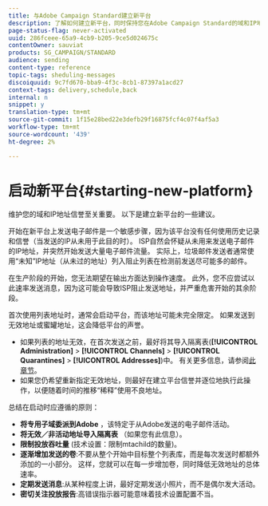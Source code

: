 ```yaml
---
title: 与Adobe Campaign Standard建立新平台
description: 了解如何建立新平台，同时保持您在Adobe Campaign Standard的域和IP地址信誉。
page-status-flag: never-activated
uuid: 286fceee-65a9-4cb9-b205-9ce5d024675c
contentOwner: sauviat
products: SG_CAMPAIGN/STANDARD
audience: sending
content-type: reference
topic-tags: sheduling-messages
discoiquuid: 9c7fd670-bba9-4f3c-8cb1-87397a1acd27
context-tags: delivery,schedule,back
internal: n
snippet: y
translation-type: tm+mt
source-git-commit: 1f15e28bed22e3defb29f16875fcf4c07f4af5a3
workflow-type: tm+mt
source-wordcount: '439'
ht-degree: 2%

---
```



# 启动新平台{#starting-new-platform}

维护您的域和IP地址信誉至关重要。 以下是建立新平台的一些建议。

开始在新平台上发送电子邮件是一个敏感步骤，因为该平台没有任何使用历史记录和信誉（当发送的IP从未用于此目的时）。 ISP自然会怀疑从未用来发送电子邮件的IP地址，并突然开始发送大量电子邮件流量。 实际上，垃圾邮件发送者通常使用“未知”IP地址（从未过的地址）列入阻止列表在检测前发送尽可能多的邮件。

在生产阶段的开始，您无法期望在输出方面达到操作速度。 此外，您不应尝试以此速率发送消息，因为这可能会导致ISP阻止发送地址，并严重危害开始的其余阶段。

首次使用列表地址时，通常会启动平台，而该地址可能未完全限定。 如果发送到无效地址或蜜罐地址，这会降低平台的声誉。
* 如果列表的地址无效，在首次发送之前，最好将其导入隔离表(**[!UICONTROL Administration]** > **[!UICONTROL Channels]** > **[!UICONTROL Quarantines]** > **[!UICONTROL Addresses]**)中。 有关更多信息，请参阅[此章节](../../sending/using/understanding-quarantine-management.md#identifying-quarantined-addresses-for-the-entire-platform)。
* 如果您仍希望重新指定无效地址，则最好在建立平台信誉并逐位地执行此操作，以便随着时间的推移“稀释”使用不良地址。

总结在启动时应遵循的原则：
* **将专用子域委派到Adobe** ，该特定于从Adobe发送的电子邮件活动。
* **将无效／非活动地址导入隔离表** （如果您有此信息）。
* **限制投放吞吐量** (技术设置：限制mtachild的数量)。
* **逐渐增加发送的卷**:不要从整个开始中目标整个列表库，而是每次发送时都额外添加的一小部分。 这样，您就可以在每一步增加卷，同时降低无效地址的总体速率。
* **定期发送消息**:从某种程度上讲，最好定期发送小照片，而不是偶尔发大活动。
* **密切关注投放报告**:高错误指示器可能意味着技术设置配置不当。
